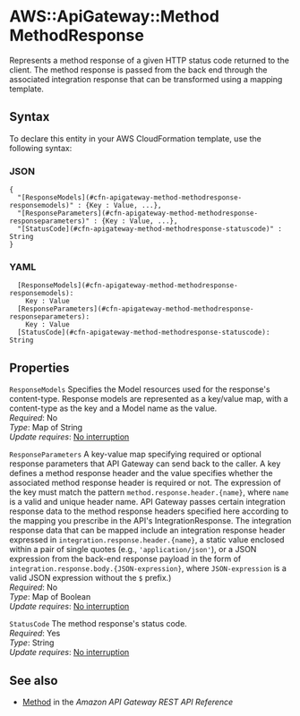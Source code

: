 # AWS::ApiGateway::Method MethodResponse<a name="aws-properties-apitgateway-method-methodresponse"></a>

Represents a method response of a given HTTP status code returned to the client\. The method response is passed from the back end through the associated integration response that can be transformed using a mapping template\.

## Syntax<a name="aws-properties-apitgateway-method-methodresponse-syntax"></a>

To declare this entity in your AWS CloudFormation template, use the following syntax:

### JSON<a name="aws-properties-apitgateway-method-methodresponse-syntax.json"></a>

```
{
  "[ResponseModels](#cfn-apigateway-method-methodresponse-responsemodels)" : {Key : Value, ...},
  "[ResponseParameters](#cfn-apigateway-method-methodresponse-responseparameters)" : {Key : Value, ...},
  "[StatusCode](#cfn-apigateway-method-methodresponse-statuscode)" : String
}
```

### YAML<a name="aws-properties-apitgateway-method-methodresponse-syntax.yaml"></a>

```
  [ResponseModels](#cfn-apigateway-method-methodresponse-responsemodels):
    Key : Value
  [ResponseParameters](#cfn-apigateway-method-methodresponse-responseparameters):
    Key : Value
  [StatusCode](#cfn-apigateway-method-methodresponse-statuscode): String
```

## Properties<a name="aws-properties-apitgateway-method-methodresponse-properties"></a>

`ResponseModels` <a name="cfn-apigateway-method-methodresponse-responsemodels"></a>
Specifies the Model resources used for the response's content\-type\. Response models are represented as a key/value map, with a content\-type as the key and a Model name as the value\.  
_Required_: No  
_Type_: Map of String  
_Update requires_: [No interruption](https://docs.aws.amazon.com/AWSCloudFormation/latest/UserGuide/using-cfn-updating-stacks-update-behaviors.html#update-no-interrupt)

`ResponseParameters` <a name="cfn-apigateway-method-methodresponse-responseparameters"></a>
A key\-value map specifying required or optional response parameters that API Gateway can send back to the caller\. A key defines a method response header and the value specifies whether the associated method response header is required or not\. The expression of the key must match the pattern `method.response.header.{name}`, where `name` is a valid and unique header name\. API Gateway passes certain integration response data to the method response headers specified here according to the mapping you prescribe in the API's IntegrationResponse\. The integration response data that can be mapped include an integration response header expressed in `integration.response.header.{name}`, a static value enclosed within a pair of single quotes \(e\.g\., `'application/json'`\), or a JSON expression from the back\-end response payload in the form of `integration.response.body.{JSON-expression}`, where `JSON-expression` is a valid JSON expression without the `$` prefix\.\)  
_Required_: No  
_Type_: Map of Boolean  
_Update requires_: [No interruption](https://docs.aws.amazon.com/AWSCloudFormation/latest/UserGuide/using-cfn-updating-stacks-update-behaviors.html#update-no-interrupt)

`StatusCode` <a name="cfn-apigateway-method-methodresponse-statuscode"></a>
The method response's status code\.  
_Required_: Yes  
_Type_: String  
_Update requires_: [No interruption](https://docs.aws.amazon.com/AWSCloudFormation/latest/UserGuide/using-cfn-updating-stacks-update-behaviors.html#update-no-interrupt)

## See also<a name="aws-properties-apitgateway-method-methodresponse--seealso"></a>

- [Method](https://docs.aws.amazon.com/apigateway/latest/api/API_Method.html) in the _Amazon API Gateway REST API Reference_
